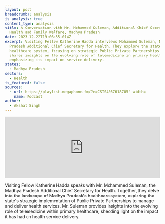 ```yaml
---
layout: post
breadcrumbs: analysis
is_analysis: true
content_type: analysis
title: A Conversation with Mr. Mohammed Suleman, Additional Chief Secretary for
  Health and Family Welfare, Madhya Pradesh
date: 2023-12-22T19:06:55.014Z
excerpt: Visiting Fellow Katherine Hadda interviews Mohammed Suleman, Madhya
  Pradesh Additional Chief Secretary for Health. They explore the state's
  healthcare system, focusing on strategic Public Private Partnerships. Suleman
  shares insights on the evolving role of telemedicine in primary healthcare,
  emphasizing its impact on service delivery.
states:
  - Madhya Pradesh
sectors:
  - Health
is_featured: false
sources:
  - url: https://playlist.megaphone.fm/?e=CSIS4367618705" width=
    name: Podcast
author:
  - Akshat Singh
---
```

<iframe frameborder="0" height="200" scrolling="no" src="https://playlist.megaphone.fm/?e=CSIS4367618705" width="100%"></iframe>

Visiting Fellow Katherine Hadda speaks with Mr. Mohammed Suleman, the Madhya Pradesh Additional Chief Secretary for Health. Together, they delve into the landscape of Madhya Pradesh's healthcare system, exploring the state's strategic implementation of Public Private Partnerships to manage and deliver health services. Mr. Suleman provides insights into the evolving role of telemedicine within primary healthcare, shedding light on the impact it has had on health service delivery.